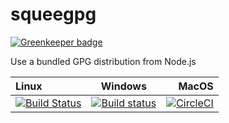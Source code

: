 # squeegpg

[![Greenkeeper badge](https://badges.greenkeeper.io/atom/squeegpg.svg)](https://greenkeeper.io/)

Use a bundled GPG distribution from Node.js

| Linux | Windows | MacOS |
|:------|:-------:|------:|
| [![Build Status](https://travis-ci.org/atom/squeegpg.svg?branch=master)](https://travis-ci.org/atom/squeegpg) | [![Build status](https://ci.appveyor.com/api/projects/status/2u8h85t76dc0qkn1?svg=true)](https://ci.appveyor.com/project/Atom/squeegpg) | [![CircleCI](https://circleci.com/gh/atom/squeegpg.svg?style=svg)](https://circleci.com/gh/atom/squeegpg) |
